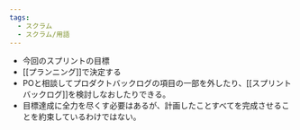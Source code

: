 ```yaml
---
tags:
  - スクラム
  - スクラム/用語
---
```

- 今回のスプリントの目標
- [[プランニング]]で決定する
- POと相談してプロダクトバックログの項目の一部を外したり、[[スプリントバックログ]]を検討しなおしたりできる。
- 目標達成に全力を尽くす必要はあるが、計画したことすべてを完成させることを約束しているわけではない。
